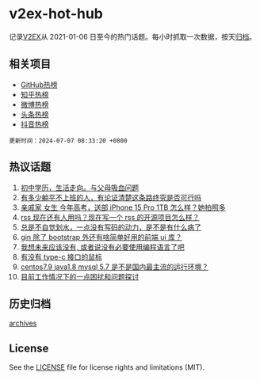 # v2ex-hot-hub

 记录[V2EX](https://www.v2ex.com/)从 2021-01-06 日至今的热门话题。每小时抓取一次数据，按天[归档](archives)。
 
 ## 相关项目

- [GitHub热榜](https://github.com/it985/github-hot-hub)
- [知乎热榜](https://github.com/it985/zhihu-hot-hub)
- [微博热榜](https://github.com/it985/weibo-hot-hub)
- [头条热榜](https://github.com/it985/toutiao-hot-hub)
- [抖音热榜](https://github.com/it985/douyin-hot-hub)


 `更新时间：2024-07-07 08:33:20 +0800`

## 热议话题

1. [初中学历，生活走向。与父母吸血问题](https://www.v2ex.com/t/1055258)
1. [有多少躺平不上班的人，有论证清楚这条路终究是否可行吗](https://www.v2ex.com/t/1055285)
1. [亲戚家 女生 今年高考，送部 iPhone 15 Pro 1TB 怎么样？她拍照多](https://www.v2ex.com/t/1055299)
1. [rss 现在还有人用吗？现在写一个 rss 的开源项目怎么样？](https://www.v2ex.com/t/1055316)
1. [总是不自觉划水，一点没有写码的动力，是不是有什么病了](https://www.v2ex.com/t/1055298)
1. [gin 除了 bootstrap 外还有啥简单好用的前端 ui 库？](https://www.v2ex.com/t/1055248)
1. [我想未来应该没有, 或者说没有必要使用编程语言了吧](https://www.v2ex.com/t/1055352)
1. [有没有 type-c 接口的鼠标](https://www.v2ex.com/t/1055314)
1. [centos7.9 java1.8 mysql 5.7 是不是国内最主流的运行环境？](https://www.v2ex.com/t/1055274)
1. [目前工作情况下的一点困扰和问题探讨](https://www.v2ex.com/t/1055292)

## 历史归档

[archives](archives)

## License

See the [LICENSE](LICENSE) file for license rights and limitations (MIT).
